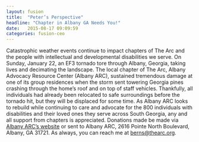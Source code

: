 ```yaml
---
layout: fusion
title:  "Peter’s Perspective"
headline: "Chapter in Albany GA Needs You!"
date:   2015-08-17 09:09:59
categories: fusion-ceo
---
```

Catastrophic weather events continue to impact chapters of The Arc and the people with intellectual and developmental disabilities we serve. On Sunday, January 22, an EF3 tornado tore through Albany, Georgia, taking lives and decimating the landscape. The local chapter of The Arc, Albany Advocacy Resource Center (Albany ARC), sustained tremendous damage at one of its group residences when the storm sent towering Georgia pines crashing through the home’s roof and on top of staff vehicles. Thankfully, all individuals had already been relocated to safe surroundings before the tornado hit, but they will be displaced for some time. As Albany ARC looks to rebuild while continuing to care and advocate for the 800 individuals with disabilities and their loved ones they serve across South Georgia, any and all support from chapters is appreciated. Donations made be made via <a href="http://albanyarc.org/">Albany ARC’s website</a> or sent to Albany ARC, 2616 Pointe North Boulevard, Albany, GA 31721. As always, you can reach me at <a href="mailto:berns@thearc.org">berns@thearc.org</a>. 